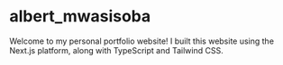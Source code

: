 # albert_mwasisoba
Welcome to my personal portfolio website! I built this website using the Next.js platform, along with TypeScript and Tailwind CSS. 
